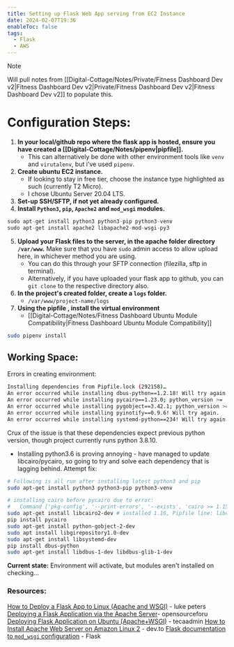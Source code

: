 ```yaml
---
title: Setting up Flask Web App serving from EC2 Instance
date: 2024-02-07T19:36
enableToc: false
tags:
  - Flask
  - AWS
---
```

>[!note]
>Will pull notes from [[Digital-Cottage/Notes/Private/Fitness Dashboard Dev v2|Fitness Dashboard Dev v2|Private/Fitness Dashboard Dev v2|Fitness Dashboard Dev v2]] to populate this. 
# Configuration Steps:
1. **In your local/github repo where the flask app is hosted, ensure you have created a [[Digital-Cottage/Notes/pipenv|pipfile]].** 
	- This can alternatively be done with other environment tools like `venv` and `virutalenv`, but i've used `pipenv`. 
2. **Create ubuntu EC2 instance.** 
	- If looking to stay in free tier, choose the instance type highlighted as such (currently T2 Micro). 
	- I chose Ubuntu Server 20.04 LTS. 
3. **Set-up SSH/SFTP, if not yet already configured.** 
4. **Install `Python3`, `pip`, `Apache2` and `mod_wsgi` modules.** 
```py
sudo apt-get install python3 python3-pip python3-venv 
sudo apt-get install apache2 libapache2-mod-wsgi-py3
```
5. **Upload your Flask files to the server, in the apache folder directory `/var/www`.** 
	Make sure that you have `sudo` admin access to allow upload here, in whichever method you are using. 
	- You can do this through your SFTP connection (filezilla, sftp in terminal).
	- Alternatively, if you have uploaded your flask app to github, you can `git clone` to the respective directory also.
6. **In the project's created folder, create a `logs` folder.**
	- `/var/www/project-name/logs`
7. **Using the pipfile , install the virtual environment**
	- [[Digital-Cottage/Notes/Fitness Dashboard Ubuntu Module Compatibility|Fitness Dashboard Ubuntu Module Compatibility]]
```sh
sudo pipenv install
```


## Working Space:
Errors in creating environment:
```sh
Installing dependencies from Pipfile.lock (292158)…
An error occurred while installing dbus-python==1.2.18! Will try again.
An error occurred while installing pycairo==1.23.0; python_version >= '3.7'! Will try again.
An error occurred while installing pygobject==3.42.1; python_version >= '3.6' and python_version < '4'! Will try again.
An error occurred while installing pyinotify==0.9.6! Will try again.
An error occurred while installing systemd-python==234! Will try again.

```
Crux of the issue is that these dependencies expect previous python version, though project currently runs python 3.8.10.
- Installing python3.6 is proving annoying - have managed to update libcairo/pycairo, so going to try and solve each dependency that is lagging behind. 
Attempt fix:
```sh
# Following is all run after installing latest python3 and pip
sudo apt-get install python3 python3-pip python3-venv 

# installing cairo before pycairo due to error:
#   Command ['pkg-config', '--print-errors', '--exists', 'cairo >= 1.15.10']
sudo apt-get install libcairo2-dev # installed 1.16, Pipfile line: libcairo2-dev = "==1.16" 
pip install pycairo
sudo apt-get install python-gobject-2-dev 
sudo apt install libgirepository1.0-dev
sudo apt-get install libsystemd-dev
pip install dbus-python
sudo apt-get install libdbus-1-dev libdbus-glib-1-dev
```

**Current state:** Environment will activate, but modules aren't installed on checking... 

### Resources:
[How to Deploy a Flask App to Linux (Apache and WSGI)](https://www.youtube.com/watch?v=w0QDAg85Oow) - luke peters
[Deploying a Flask Application via the Apache Server](https://www.opensourceforu.com/2023/03/deploying-a-flask-application-via-the-apache-server/)- opensourceforu
[Deploying Flask Application on Ubuntu (Apache+WSGI)](https://tecadmin.net/deploying-flask-application-on-ubuntu-apache-wsgi/) - tecaadmin
[How to Install Apache Web Server on Amazon Linux 2](https://dev.to/mkabumattar/how-to-install-apache-web-server-on-amazon-linux-2-31l) - dev.to
[Flask documentation to `mod_wsgi` configuration](https://flask.palletsprojects.com/en/2.3.x/deploying/mod_wsgi/) - Flask
